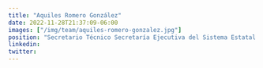 ```yaml
---
title: "Aquiles Romero González"
date: 2022-11-28T21:37:09-06:00
images: ["/img/team/aquiles-romero-gonzalez.jpg"]
position: "Secretario Técnico Secretaría Ejecutiva del Sistema Estatal Anticorrupción de Aguascalientes"
linkedin: 
twitter: 
---
```



